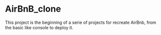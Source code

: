# AirBnB_clone
This project is the beginning of a serie of projects for recreate AirBnb, from the basic like console to deploy it.
